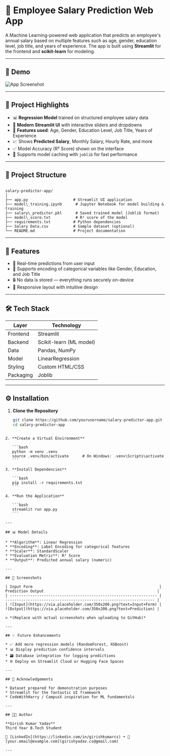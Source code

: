 # 💼 Employee Salary Prediction Web App

A Machine Learning-powered web application that predicts an employee's annual salary based on multiple features such as age, gender, education level, job title, and years of experience. The app is built using **Streamlit** for the frontend and **scikit-learn** for modeling.

---

## 🚀 Demo

![App Screenshot](https://via.placeholder.com/800x400.png?text=App+Screenshot) <!-- Replace with actual screenshot if uploading -->

---

## 🧠 Project Highlights

- 📊 **Regression Model** trained on structured employee salary data
- 🎨 **Modern Streamlit UI** with interactive sliders and dropdowns
- 🧮 **Features used**: Age, Gender, Education Level, Job Title, Years of Experience
- 📈 Shows **Predicted Salary**, Monthly Salary, Hourly Rate, and more
- ✅ Model Accuracy (R² Score) shown on the interface
- 💾 Supports model caching with `joblib` for fast performance

---

## 📂 Project Structure

```

salary-predictor-app/
│
├── app.py                    # Streamlit UI application
├── model\_training.ipynb      # Jupyter Notebook for model building & training
├── salary\_predictor.pkl      # Saved trained model (Joblib format)
├── model\_score.txt           # R² score of the model
├── requirements.txt          # Python dependencies
├── Salary Data.csv           # Sample dataset (optional)
└── README.md                 # Project documentation

````

---

## 📌 Features

- 🔢 Real-time predictions from user input
- 💬 Supports encoding of categorical variables like Gender, Education, and Job Title
- 🔒 No data is stored — everything runs securely on-device
- 📱 Responsive layout with intuitive design

---

## 🛠️ Tech Stack

| Layer     | Technology            |
|-----------|------------------------|
| Frontend  | Streamlit              |
| Backend   | Scikit-learn (ML model)|
| Data      | Pandas, NumPy          |
| Model     | LinearRegression       |
| Styling   | Custom HTML/CSS        |
| Packaging | Joblib                 |

---

## ⚙️ Installation

1. **Clone the Repository**  
   ```bash
   git clone https://github.com/yourusername/salary-predictor-app.git
   cd salary-predictor-app
````

2. **Create a Virtual Environment**

   ```bash
   python -m venv .venv
   source .venv/bin/activate      # On Windows: .venv\Scripts\activate
   ```

3. **Install Dependencies**

   ```bash
   pip install -r requirements.txt
   ```

4. **Run the Application**

   ```bash
   streamlit run app.py
   ```

---

## 📊 Model Details

* **Algorithm**: Linear Regression
* **Encoding**: Label Encoding for categorical features
* **Scaler**: StandardScaler
* **Evaluation Metric**: R² Score
* **Output**: Predicted annual salary (numeric)

---

## 📸 Screenshots

| Input Form                                                        | Prediction Output                                                  |
| ----------------------------------------------------------------- | ------------------------------------------------------------------ |
| ![Input](https://via.placeholder.com/350x200.png?text=Input+Form) | ![Output](https://via.placeholder.com/350x200.png?text=Prediction) |

> *(Replace with actual screenshots when uploading to GitHub)*

---

## ✨ Future Enhancements

* ✅ Add more regression models (RandomForest, XGBoost)
* 📊 Display prediction confidence intervals
* 🗃️ Database integration for logging predictions
* 🌐 Deploy on Streamlit Cloud or Hugging Face Spaces

---

## 🙌 Acknowledgements

* Dataset prepared for demonstration purposes
* Streamlit for the fantastic UI framework
* CodeWithHarry / CampusX inspiration for ML fundamentals

---

## 👨‍💻 Author

**Girish Kumar Yadav**
Third Year B.Tech Student

🔗 [LinkedIn](https://linkedin.com/in/girishkumarcs) • 📧 [your.email@example.com](girishyadav.cs@gmail.com)

---
